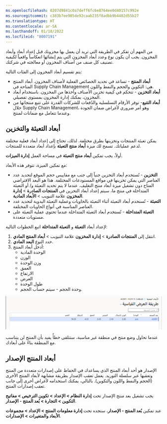 ```yaml
---
ms.openlocfilehash: 0207d9841c0a7deff6fc6e8764ee0d40157c992e
ms.sourcegitcommit: c383b7ee985de92caab235f8adbb9b4402d55b27
ms.translationtype: HT
ms.contentlocale: ar-SA
ms.lasthandoff: 01/18/2022
ms.locfileid: "8007191"
---
```

من المهم أن تفكر في الطريقة التي تريد أن يعمل بها مخزونك قبل إعداد أبعاد وأبعاد المخزون. يجب أن يكون نوع وعدد أبعاد المخزون التي يتم إنشائها انعكاساً واقعياً لكيفية تصنيف كل صنف من أصناف المخزون أو معالجته في شركتك.

يتم تقسيم أبعاد المخزون إلى الفئات التالية:

- **أبعاد المنتج** - تساعد في تحديد الخصائص الفعلية لأصناف المخزون. أبعاد المنتج المتاحة في Supply Chain Management هي: التكوين والحجم والنمط واللون.
- **أبعاد التخزين** - تتحكم في كيفية تخزين الأصناف وأخذها من المخزون. باستخدام أبعاد المخزون، يمكنك إدارة المخزون بمستوى تفصيلي. 
- **أبعاد التتبع**- توفر الأرقام التسلسلية والدُفعات للشركات القدرة على تتبع منتجاتها من خلال Supply Chain Management، وهو أمر ضروري لأغراض ضمان الجودة وعندما تتعامل مع ضمانات لمنتج.

## <a name="packing-and-storage-dimensions"></a>أبعاد التعبئة والتخزين
يمكن تعبئة المنتجات وتخزينها بطرق مختلفة. لذلك، تحتاج إلى إعداد أبعاد فعلية مختلفة لدعم عملياتك. تسمح لك ميزة **أبعاد منتج التعبئة** بإعداد أبعاد متعددة للمنتجات. 

أولاً، يجب تمكين **أبعاد منتج التعبئة** في مساحة العمل **إدارة الميزات**.

مع تمكين الميزة، تتوفر هذه الأبعاد:
- **التخزين** - تُستخدم أبعاد التخزين جنباً إلى جنب مع مقاييس حجم الموقع لتحديد عدد العناصر التي يمكن تخزينها في مواقع المستودعات المختلفة. هذا هو البعد الافتراضي المتاح دون تشغيل ميزة أبعاد منتج التغليف. عندما لا يتم تحديد التعبئة و/ أو التعبئة المتداخلة في منتج ما، سيتم إعداد أبعاد التخزين في **المنتجات الصادرة** > **إدارة المخزون** علامة التبويب > **الأبعاد المادية**.
- **التعبئة** - تُستخدم أبعاد التعبئة أثناء التعبئة بالحاويات وعملية التعبئة اليدوية لتحديد عدد العناصر المناسبة في أنواع الحاويات المختلفة.
- **التعبئة المتداخلة** - تُستخدم أبعاد التعبئة المتداخلة عندما تحتوي عملية التعبئة على مستويات متعددة.

لإعداد أبعاد **التعبئة** و **التعبئة المتداخلة** اتبع الخطوات التالية:

1.  انتقل إلى **المنتجات الصادرة** > **إدارة المخزون** علامة التبويب > **أبعاد المنتج المادي**.
2.  حدد النوع **البعد المادي**.
3.  أدخل أبعاد المنتج:
    - الوحدة المادية
    - الوزن
    - وزن الوحدة
    - العمق
    - الارتفاع
    - العرض
    - طول الوحدة
    - وحدة الحجم - سيتم حساب الحجم.

![لقطة شاشة لصفحة أبعاد المنتج المادي.](../media/physical-product-dimensions-ss.png) 

عندما تحاول وضع منتج في منطقة غير مناسبة، ستتلقى خطأً يفيد بأن المنتج لن يتناسب مع المنطقة بناءً على أبعادك.


## <a name="the-version-product-dimension"></a>أبعاد المنتج الإصدار
الإصدار هو أحد أبعاد المنتج الذي يساعدك في الحفاظ على إصدارات متعددة من المنتج وتعقبها عبر سلسلة التوريد. يعمل تعقب الإصدار بطريقة مشابهة لأبعاد المنتج الأخرى (الحجم والنمط واللون والتكوين). بالتالي، يمكنك استخدامه لأغراض أخرى إلى جانب تعقب إصدارات المنتج.

يجب تشغيل بعد منتج الإصدار تحت **إدارة النظام > الإعداد > تكوين الترخيص > مفاتيح التكوين > التجارة > بُعد المنتج - الإصدار**.

 
عند تمكين **بُعد المنتج - الإصدار**، ستجده تحت **إدارة معلومات المنتج > الإعداد > مجموعات الأبعاد والمتغيرات > الإصدارات**.

